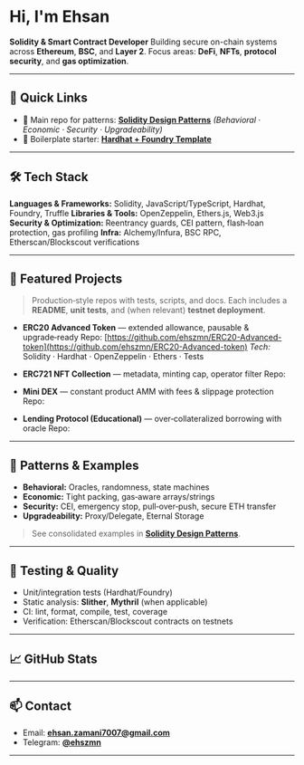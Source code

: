 # Hi, I'm Ehsan 

**Solidity & Smart Contract Developer**
Building secure on-chain systems across **Ethereum**, **BSC**, and **Layer 2**.
Focus areas: **DeFi**, **NFTs**, **protocol security**, and **gas optimization**.

---

## 🔗 Quick Links

* 🧪 Main repo for patterns: **[Solidity Design Patterns](https://github.com/ehszmn/solidity-patterns)** *(Behavioral · Economic · Security · Upgradeability)*
* 🧰 Boilerplate starter: **[Hardhat + Foundry Template](https://github.com/ehszmn/hardhat-foundry-starter)**

---

## 🛠️ Tech Stack

**Languages & Frameworks:** Solidity, JavaScript/TypeScript, Hardhat, Foundry, Truffle
**Libraries & Tools:** OpenZeppelin, Ethers.js, Web3.js
**Security & Optimization:** Reentrancy guards, CEI pattern, flash‑loan protection, gas profiling
**Infra:** Alchemy/Infura, BSC RPC, Etherscan/Blockscout verifications

---

## 📂 Featured Projects

> Production‑style repos with tests, scripts, and docs. Each includes a **README**, **unit tests**, and (when relevant) **testnet deployment**.

* **ERC20 Advanced Token** — extended allowance, pausable & upgrade‑ready
  Repo: [https://github.com/ehszmn/ERC20-Advanced-token](https://github.com/ehszmn/ERC20-Advanced-token)
  *Tech:* Solidity · Hardhat · OpenZeppelin · Ethers · Tests

* **ERC721 NFT Collection** — metadata, minting cap, operator filter
  Repo: 

* **Mini DEX** — constant product AMM with fees & slippage protection
  Repo: 

* **Lending Protocol (Educational)** — over‑collateralized borrowing with oracle
  Repo: 

---

## 🧩 Patterns & Examples

* **Behavioral:** Oracles, randomness, state machines
* **Economic:** Tight packing, gas‑aware arrays/strings
* **Security:** CEI, emergency stop, pull‑over‑push, secure ETH transfer
* **Upgradeability:** Proxy/Delegate, Eternal Storage

> See consolidated examples in **[Solidity Design Patterns](https://github.com/ehszmn/solidity-patterns)**.

---

## 🧪 Testing & Quality

* Unit/integration tests (Hardhat/Foundry)
* Static analysis: **Slither**, **Mythril** (when applicable)
* CI: lint, format, compile, test, coverage
* Verification: Etherscan/Blockscout contracts on testnets

---

## 📈 GitHub Stats

---

## 📫 Contact

* Email: **[ehsan.zamani7007@gmail.com](mailto:ehsan.zamani7007@gmail.com)**
* Telegram: **[@ehszmn](https://t.me/ehszmn)**

---
